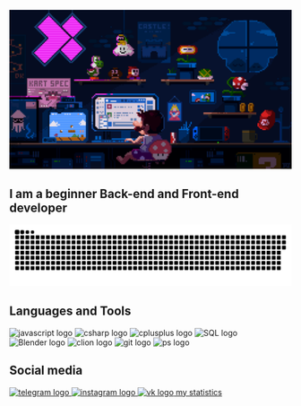![Header](https://github.com/Onerload/Onerload/blob/main/assets/gif%20programing.gif)
## I am a beginner Back-end and Front-end developer 

![Header](https://github.com/Onerload/Onerload/blob/main/assets/github-snake.svg)

## Languages and Tools
<div align="left">
  <img src="https://cdn.jsdelivr.net/gh/devicons/devicon/icons/javascript/javascript-original.svg" height="40" alt="javascript logo"  />
  <img src="https://cdn.jsdelivr.net/gh/devicons/devicon@latest/icons/csharp/csharp-original.svg" height="40" alt="csharp logo"  
  />
  <img src="https://cdn.jsdelivr.net/gh/devicons/devicon@latest/icons/cplusplus/cplusplus-original.svg" height="40" alt="cplusplus logo"  
  />
  <img src="https://cdn.jsdelivr.net/gh/devicons/devicon@latest/icons/azuresqldatabase/azuresqldatabase-original.svg" height="40" alt="SQL logo"  
  />
  <img src="https://cdn.jsdelivr.net/gh/devicons/devicon@latest/icons/blender/blender-original-wordmark.svg" height="40" alt="Blender logo"  
  />
  <img src="https://cdn.jsdelivr.net/gh/devicons/devicon@latest/icons/clion/clion-original.svg" height="40" alt="clion logo"  
  />
  <img src="https://cdn.jsdelivr.net/gh/devicons/devicon@latest/icons/git/git-original-wordmark.svg" height="40" alt="git logo"  
  />
  <img src="https://cdn.jsdelivr.net/gh/devicons/devicon@latest/icons/photoshop/photoshop-original.svg" height="40" alt="ps logo"  
  />
</div>

## Social media
<div id="badges" target="_blank">
<a href="https://t.me/IamOverlord228">
  <img src="https://cdn-icons-png.flaticon.com/128/3670/3670306.png" height="40" alt="telegram logo"  
  />
<a href="https://www.instagram.com/zakhariunkevich/">
  <img src="https://cdn-icons-png.flaticon.com/128/1384/1384063.png" height="40" alt="instagram logo"  
  />
<a href="https://vk.com/id575179123">
  <img src="https://cdn-icons-png.flaticon.com/128/5968/5968835.png" height="40" alt="vk logo"  
  />
  my statistics